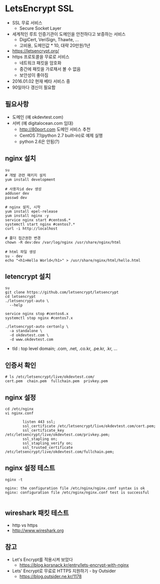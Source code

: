 # LetsEncrypt SSL
* SSL 무료 서비스
  * Secure Socket Layer
* 세계적인 루트 인증기관이 도메인을 안전하다고 보증하는 서비스
  * DigiCert, VeriSign, Thawte, ...
  * 고비용, 도메인값 * 10, 대략 20만원/1년
* https://letsencrypt.org/
* https 프로토콜을 무료로 서비스
  * 네트워크 패킷을 암호화
  * 중간에 패킷을 가로채서 볼 수 없음
  * 보안성이 좋아짐
* 2016.01.02 현재 베타 서비스 중
* 90일마다 갱신이 필요함


## 필요사항
* 도메인 (예 okdevtest.com)
* 서버 (예 digitalocean.com 임대)
  * http://80port.com 도메인 서비스 추천
  * CentOS 7.1(python 2.7 built-in)로 예제 실행
  * python 2.6은 안됨(?)

## nginx 설치
```
su
# 개발 관련 패키지 설치
yum install development

# 사용자id dev 생성 
adduser dev
passwd dev

# nginx 설치, 시작
yum install epel-release
yum install nginx -y
service nginx start #centos6.*
systemctl start nginx #centos7.*
curl -i http://localhost

# 폴더 접근권한 변경
chown -R dev:dev /var/log/nginx /usr/share/nginx/html

# html 파일 생성
su - dev
echo "<h1>Hello World</h1>" > /usr/share/nginx/html/hello.html
```

## letencrypt 설치
```
su
git clone https://github.com/letsencrypt/letsencrypt
cd letsencrypt
./letsencrypt-auto \
  --help
```


```
service nginx stop #centos6.x
systemctl stop nginx #centos7.x
```


```
./letsencrypt-auto certonly \
  -a standalone \
  -d okdevtest.com \
  -d www.okdevtest.com
```
* tld : top level domain; .com, .net, .co.kr, .pe.kr, .kr, ...

## 인증서 확인
```
# ls /etc/letsencrypt/live/okdevtest.com/
cert.pem  chain.pem  fullchain.pem  privkey.pem
```


## nginx 설정
```
cd /etc/nginx
vi nginx.conf
```

```
        listen 443 ssl;
        ssl_certificate /etc/letsencrypt/live/okdevtest.com/cert.pem;
        ssl_certificate_key /etc/letsencrypt/live/okdevtest.com/privkey.pem;
        ssl_stapling on;
        ssl_stapling_verify on;
        ssl_trusted_certificate /etc/letsencrypt/live/okdevtest.com/fullchain.pem;
```

## nginx 설정 테스트
```
nginx -t

nginx: the configuration file /etc/nginx/nginx.conf syntax is ok
nginx: configuration file /etc/nginx/nginx.conf test is successful


```


## wireshark 패킷 테스트
* http vs https
* http://www.wireshark.org


## 참고
* Let's Encrypt를 적용시켜 보았다
  * https://blog.korsnack.kr/entry/lets-encrypt-with-nginx
* Lets' Encrypt로 무료로 HTTPS 지원하기 - by Outsider
  * https://blog.outsider.ne.kr/1178
